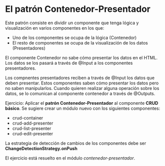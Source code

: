 # El patrón Contenedor-Presentador

Este patrón consiste en dividir un componente que tenga lógica y visualización en varios componentes en los que:

- Uno de los componentes se ocupa de la lógica (Contenedor)
- El resto de componentes se ocupa de la visualización de los datos (Presentadores)

El componente Contenedor no sabe cómo presentar los datos en el HTML. Los datos se los pasará a través de @Input a los componentes presentadores.

Los compnentes presentadores reciben a través de @Input los datos que deben presentar. Estos componentes saben cómo presentar los datos pero no saben manipularlos. Cuando quieren realizar alguna operación sobre los datos, se lo comunican al componente contenedor a través de @Outputs.

Ejercicio: Aplicar el **patrón Contenedor-Presentador** al componente **CRUD básico**. Se sugiere crear un módulo nuevo con los siguientes componentes:

- crud-container
- crud-add-presenter
- crud-list-presenter
- crud-edit-presenter

La estrategia de detección de cambios de los componentes debe ser **ChangeDetectionStrategy.onPush**

El ejercicio está resuelto en el módulo *contenedor-presentador*.

